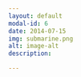 ```yaml
---
layout: default
modal-id: 6
date: 2014-07-15
img: submarine.png
alt: image-alt
description: 

---
```

